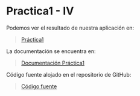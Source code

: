 Practica1 - IV
==============

Podemos ver el resultado de nuestra aplicación en:
>[Práctica1](http://proyecto-ivejercicio14.rhcloud.com)

La documentación se encuentra en:
>[Documentación Práctica1](https://github.com/rogegg/practica1/blob/master/proyecto/Doc.md)


Código fuente alojado en el repositorio de GitHub:
>[Código fuente](https://github.com/rogegg/practica1/blob/master/proyecto)
